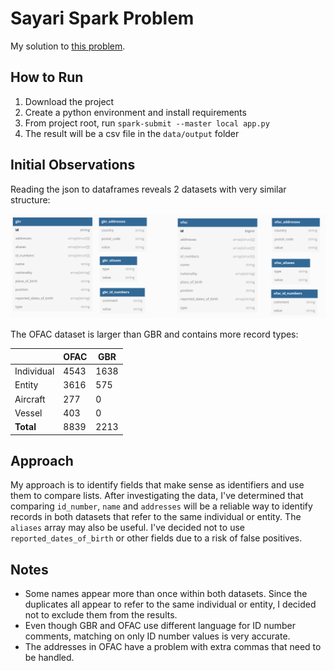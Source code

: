 # Sayari Spark Problem

My solution to [this problem](https://gist.github.com/jvani/0bc9a6aa143c5cc8bdd74f6b3828faac).

## How to Run

1. Download the project
2. Create a python environment and install requirements
3. From project root, run `spark-submit --master local app.py`
4. The result will be a csv file in the `data/output` folder

## Initial Observations

Reading the json to dataframes reveals 2 datasets with very similar structure:

![](diagram1.png "data diagram")

The OFAC dataset is larger than GBR and contains more record types:

|            | OFAC |  GBR |
|------------|------|------|
| Individual | 4543 | 1638 |
|     Entity | 3616 |  575 |
|   Aircraft |  277 |    0 |
|     Vessel |  403 |    0 |
|  **Total** | 8839 | 2213 |

## Approach

My approach is to identify fields that make sense as identifiers and use them to compare lists. After investigating the data, I've determined that comparing `id_number`, `name` and `addresses` will be a reliable way to identify records in both datasets that refer to the same individual or entity. The `aliases` array may also be useful. I've decided not to use `reported_dates_of_birth` or other fields due to a risk of false positives. 

## Notes

 * Some names appear more than once within both datasets. Since the duplicates all appear to refer to the same individual or entity, I decided not to exclude them from the results. 
 * Even though GBR and OFAC use different language for ID number comments, matching on only ID number values is very accurate. 
 * The addresses in OFAC have a problem with extra commas that need to be handled. 
